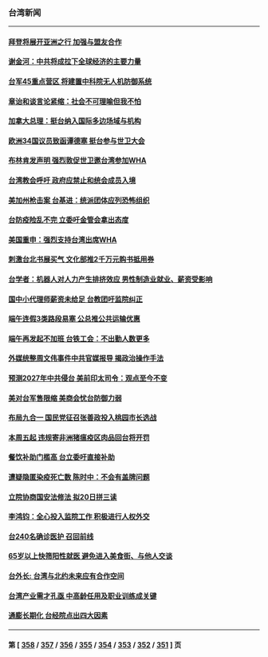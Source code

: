 ### 台湾新闻
---
#### [拜登将展开亚洲之行 加强与盟友合作](../../pages/ncid1349361/n13740583.md) 
#### [谢金河：中共将成拉下全球经济的主要力量](../../pages/ncid1349361/n13740547.md) 
#### [台军45重点营区 将建置中科院无人机防御系统](../../pages/ncid1349361/n13740503.md) 
#### [章诒和谈言论紧缩：社会不可理喻但我不怕](../../pages/ncid1349361/n13740493.md) 
#### [加拿大总理：挺台纳入国际多边场域与机构](../../pages/ncid1349361/n13740395.md) 
#### [欧洲34国议员致函谭德塞 挺台参与世卫大会](../../pages/ncid1349361/n13740374.md) 
#### [布林肯发声明 强烈敦促世卫邀台湾参加WHA](../../pages/ncid1349361/n13740190.md) 
#### [台湾教会呼吁 政府应禁止和统会成员入境](../../pages/ncid1349361/n13739986.md) 
#### [美加州枪击案 台基进：统派团体应列恐怖组织](../../pages/ncid1349361/n13740042.md) 
#### [台防疫险乱不完 立委吁金管会拿出态度](../../pages/ncid1349361/n13740040.md) 
#### [美国重申：强烈支持台湾出席WHA](../../pages/ncid1349361/n13739949.md) 
#### [刺激台北书展买气 文化部推2千万元购书抵用券](../../pages/ncid1349361/n13740024.md) 
#### [台学者：机器人对人力产生排挤效应 男性制造业就业、薪资受影响](../../pages/ncid1349361/n13740018.md) 
#### [国中小代理师薪资未给足 台教团吁监院纠正](../../pages/ncid1349361/n13740028.md) 
#### [端午连假3类路段易塞 公总推公共运输优惠](../../pages/ncid1349361/n13740030.md) 
#### [端午再发起不加班 台铁工会：不出勤人数更多](../../pages/ncid1349361/n13740031.md) 
#### [外媒统整周文伟事件中共官媒报导 揭政治操作手法](../../pages/ncid1349361/n13739954.md) 
#### [预测2027年中共侵台 美前印太司令：观点至今不变](../../pages/ncid1349361/n13739989.md) 
#### [美对台军售限缩 美商会忧台防御力弱](../../pages/ncid1349361/n13740003.md) 
#### [布局九合一 国民党征召张善政投入桃园市长选战](../../pages/ncid1349361/n13739950.md) 
#### [本周五起 违规寄非洲猪瘟疫区肉品回台将开罚](../../pages/ncid1349361/n13739946.md) 
#### [餐饮补助门槛高 台立委吁直接补助](../../pages/ncid1349361/n13739944.md) 
#### [遭疑隐匿染疫死亡数 陈时中：不会有盖牌问题](../../pages/ncid1349361/n13739943.md) 
#### [立院协商国安法修法 拟20日拼三读](../../pages/ncid1349361/n13739941.md) 
#### [李鸿钧：全心投入监院工作 积极进行人权外交](../../pages/ncid1349361/n13739956.md) 
#### [台240名确诊医护 召回前线](../../pages/ncid1349361/n13739952.md) 
#### [65岁以上快筛阳性就医 避免进入美食街、与他人交谈](../../pages/ncid1349361/n13739960.md) 
#### [台外长: 台湾与北约未来应有合作空间](../../pages/ncid1349361/n13739934.md) 
#### [台湾产业需才孔亟 中高龄任用及职业训练成关键](../../pages/ncid1349361/n13739923.md) 
#### [通膨长期化 台经院点出四大因素](../../pages/ncid1349361/n13739887.md) 

---
#### 第 [ [358](./358.md) / [357](./357.md) / [356](./356.md) / [355](./355.md) / [354](./354.md) / [353](./353.md) / [352](./352.md) / [351](./351.md) ] 页
